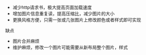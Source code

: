 * 减少http请求书，极大提高页面加载速度
* 增加图片信息重复读，提高压缩比，减少图片的大小
* 更换风格方便，只需一张或几张图片上修改颜色或者样式即可实现

缺点

* 图片合并麻烦
* 维护麻烦，修改一个图片可能需要从新布局整个图片，样式
